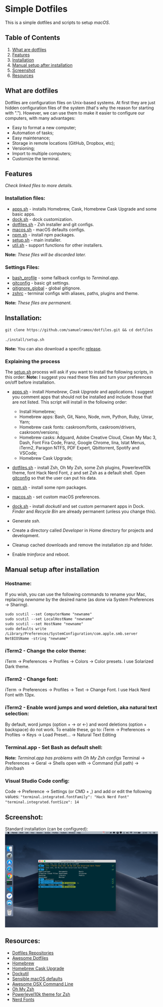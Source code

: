 # Simple Dotfiles

This is a simple dotfiles and scripts to setup _macOS_.

## Table of Contents

1. [What are dotfiles](#what-are-dotfiles)
1. [Features](#features)
1. [Installation](#installation)
1. [Manual setup after installation](#manual-setup-after-installation)
1. [Screenshot](#screenshot)
1. [Resources](#resources)

## What are dotfiles

Dotfiles are configuration files on Unix-based systems. At first they are just hidden configuration files of the system (that's why the reason for starting with "."). However, we can use them to make it easier to configure our computers, with many advantages:

- Easy to format a new computer;
- Automation of tasks;
- Easy maintenance;
- Storage in remote locations (GitHub, Dropbox, etc);
- Versioning;
- Import to multiple computers;
- Customize the terminal.

## Features

_Check linked files to more details._

### Installation files:

- [apps.sh](install/apps.sh) - installs Homebrew, Cask, Homebrew Cask Upgrade and some basic apps.
- [dock.sh](install/dock.sh) - dock customization.
- [dotfiles.sh](install/dock.sh) - Zsh installer and git configs.
- [macos.sh](install/macos.sh) - macOS defaults configs.
- [npm.sh](install/npm.sh) - install npm packages.
- [setup.sh](install/setup.sh) - main installer.
- [util.sh](install/util.sh) - support functions for other installers.

**Note:** _These files will be discarded later._

### Settings Files:

- [bash_profile](.bash_profile) - some fallback configs to _Terminal.app_.
- [gitconfig](.gitconfig) - basic git settings.
- [gitignore_global](.gitignore_global) - global gitignore.
- [zshrc](.zshrc) - terminal configs with aliases, paths, plugins and theme.

**Note:** _These files are permanent._

## Installation:

```
git clone https://github.com/samuelramox/dotfiles.git && cd dotfiles

./install/setup.sh
```

**Note:** You can also download a specific [release](https://github.com/samuelramox/dotfiles/releases).

### Explaining the process

The [setup.sh](install/setup.sh) process will ask if you want to install the following scripts, in this order:
**Note:** I suggest you read these files and turn your preferences on/off before installation.

- [apps.sh](install/apps.sh) - install _Homebrew_, _Cask Upgrade_ and applications.
  I suggest you comment apps that should not be installed and include those that are not listed. This script will install in the following order:

  - Install Homebrew;
  - Homebrew apps: Bash, Git, Nano, Node, nvm, Python, Ruby, Unrar, Yarn;
  - Homebrew cask fonts: caskroom/fonts, caskroom/drivers, caskroom/versions;
  - Homebrew casks: Adguard, Adobe Creative Cloud, Clean My Mac 3, Dash, Font Fira Code, Franz, Google Chrome, Iina, Istat Menus, iTerm2, Paragon NTFS, PDF Expert, Qbittorrent, Spotify and VSCode;
  - Homebrew Cask Upgrade;

- [dotfiles.sh](install/dotfiles.sh) - install Zsh, Oh My Zsh, some Zsh plugins, Powerlevel10k theme, font Hack Nerd Font, z and set Zsh as a default shell. Open [gitconfig](.gitconfig) so that the user can put his data.
- [npm.sh](install/npm.sh) - install some npm packages.
- [macos.sh](install/macos.sh) - set custom macOS preferences.
- [dock.sh](install/dock.sh) - install _dockutil_ and set custom permanent apps in Dock. _Finder_ and _Recycle Bin_ are already permanent (unless you change this).
- Generate _ssh_.
- Create a directory called _Developer_ in _Home_ directory for projects and development.
- Cleanup cached downloads and remove the installation zip and folder.
- Enable _trimforce_ and reboot.

## Manual setup after installation

### Hostname:

If you wish, you can use the following commands to rename your Mac, replacing _newname_ by the desired name (as done via System Preferences → Sharing).

```
sudo scutil --set ComputerName "newname"
sudo scutil --set LocalHostName "newname"
sudo scutil --set HostName "newname"
sudo defaults write /Library/Preferences/SystemConfiguration/com.apple.smb.server NetBIOSName -string "newname"
```

### iTerm2 - Change the color theme:

iTerm → Preferences → Profiles → Colors → Color presets. I use Solarized Dark theme.

### iTerm2 - Change font:

iTerm → Preferences → Profiles → Text → Change Font. I use Hack Nerd Font with 13px.

### iTerm2 - Enable word jumps and word deletion, aka natural text selection:

By default, word jumps (option + → or ←) and word deletions (option + backspace) do not work. To enable these, go to: iTerm → Preferences → Profiles → Keys → Load Preset... → Natural Text Editing

### Terminal.app - Set Bash as default shell:

**Note:** _Terminal.app has problems with Oh My Zsh configs_
Terminal → Preferences → Geral → Shells open with → Command (full path) → /bin/bash

### Visual Studio Code config:

Code → Preference → Settings (or CMD + ,) and add or edit the following values:
`"terminal.integrated.fontFamily": "Hack Nerd Font"`
`"terminal.integrated.fontSize": 14`

## Screenshot:

Standard installation (can be configured):
![macOS print](./images/macOS.png)

## Resources:

- [Dotfiles Repositories](https://dotfiles.github.io/)
- [Awesome Dotfiles](https://github.com/webpro/awesome-dotfiles)
- [Homebrew](https://brew.sh/)
- [Homebrew Cask Upgrade](https://github.com/buo/homebrew-cask-upgrade)
- [Dockutil](https://github.com/kcrawford/dockutil)
- [Sensible macOS defaults](https://github.com/mathiasbynens/dotfiles/blob/master/.macos)
- [Awesome OSX Command Line](https://github.com/herrbischoff/awesome-osx-command-line)
- [Oh My Zsh](https://github.com/robbyrussell/oh-my-zsh)
- [Powerlevel10k theme for Zsh](https://github.com/romkatv/powerlevel10k)
- [Nerd Fonts](https://nerdfonts.com/)
